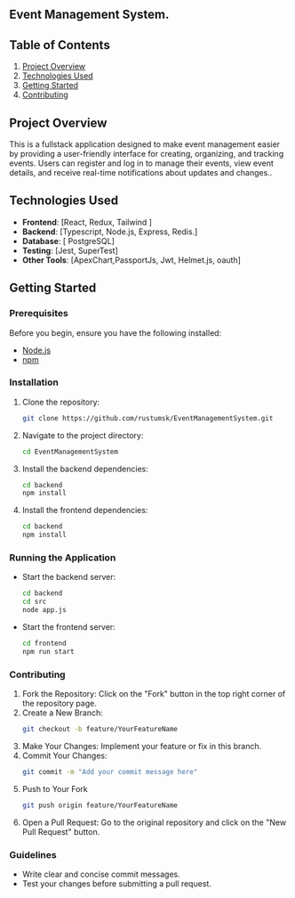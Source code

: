 ## Event Management System.

## Table of Contents
1. [Project Overview](#project-overview)
2. [Technologies Used](#technologies-used)
3. [Getting Started](#getting-started)
4. [Contributing](#contributing)

## Project Overview
This is a fullstack application designed to make event management easier by providing a user-friendly interface for creating, organizing, and tracking events. Users can register and log in to manage their events, view event details, and receive real-time notifications about updates and changes..

## Technologies Used
- **Frontend**: [React, Redux, Tailwind ]
- **Backend**: [Typescript, Node.js, Express, Redis.]
- **Database**: [ PostgreSQL]
- **Testing**: [Jest, SuperTest]
- **Other Tools**: [ApexChart,PassportJs, Jwt, Helmet.js, oauth]

## Getting Started

### Prerequisites
Before you begin, ensure you have the following installed:
- [Node.js](https://nodejs.org/) 
- [npm](https://www.npmjs.com/)

### Installation
1. Clone the repository:
   ```bash
   git clone https://github.com/rustumsk/EventManagementSystem.git
2. Navigate to the project directory:
   ```bash
   cd EventManagementSystem
3. Install the backend dependencies:
   ```bash
   cd backend
   npm install
4. Install the frontend dependencies:
   ```bash
   cd backend
   npm install
### Running the Application
- Start the backend server:
  ```bash
  cd backend
  cd src
  node app.js
- Start the frontend server:
  ```bash
  cd frontend
  npm run start
  
### Contributing
1. Fork the Repository: Click on the "Fork" button in the top right corner of the repository page.
2. Create a New Branch:
   ```bash
   git checkout -b feature/YourFeatureName
3. Make Your Changes: Implement your feature or fix in this branch.
4. Commit Your Changes:
   ```bash
   git commit -m "Add your commit message here"
5. Push to Your Fork
   ```bash
   git push origin feature/YourFeatureName
6. Open a Pull Request: Go to the original repository and click on the "New Pull Request" button.

### Guidelines
- Write clear and concise commit messages.
- Test your changes before submitting a pull request.




